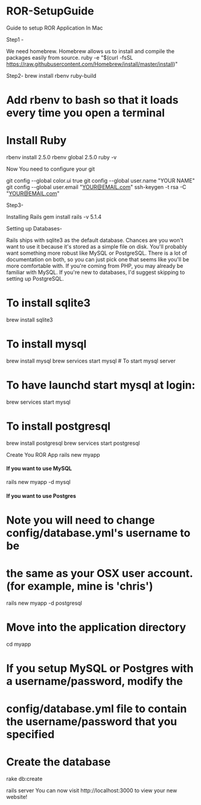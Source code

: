 # ROR-SetupGuide
Guide to setup ROR Application In Mac

Step1 - 

We need homebrew. Homebrew allows us to install and compile the packages easily from source.
ruby -e "$(curl -fsSL https://raw.githubusercontent.com/Homebrew/install/master/install)"


Step2-
 brew install rbenv ruby-build 
 # Add rbenv to bash so that it loads every time you open a terminal 
 # Install Ruby
 rbenv install 2.5.0
 rbenv global 2.5.0
 ruby -v

Now You need to configure your git

git config --global color.ui true
git config --global user.name "YOUR NAME"
git config --global user.email "YOUR@EMAIL.com"
ssh-keygen -t rsa -C "YOUR@EMAIL.com"

Step3-  

Installing Rails
gem install rails -v 5.1.4

Setting up Databases- 

Rails ships with sqlite3 as the default database. Chances are you won't want to use it because it's stored as a simple file on disk. You'll probably want something more robust like MySQL or PostgreSQL.
There is a lot of documentation on both, so you can just pick one that seems like you'll be more comfortable with. If you're coming from PHP, you may already be familiar with MySQL. If you're new to databases, I'd suggest skipping to setting up PostgreSQL.

# To install sqlite3 
brew install sqlite3
 
# To install mysql 
brew install mysql
brew services start mysql # To start mysql server
 
 
# To have launchd start mysql at login:
brew services start mysql
 
 
# To install postgresql
brew install postgresql
brew services start postgresql 
 
Create You ROR App
rails new myapp

#### If you want to use MySQL
rails new myapp -d mysql

#### If you want to use Postgres
# Note you will need to change config/database.yml's username to be
# the same as your OSX user account. (for example, mine is 'chris')
rails new myapp -d postgresql

# Move into the application directory
cd myapp

# If you setup MySQL or Postgres with a username/password, modify the
# config/database.yml file to contain the username/password that you specified

# Create the database
rake db:create

rails server
You can now visit http://localhost:3000 to view your new website!
